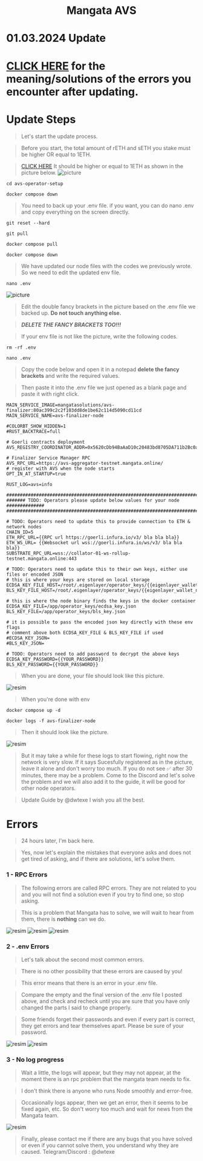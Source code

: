 <h1 align="center"> Mangata AVS

# 01.03.2024 Update
# [CLICK HERE](#errors) for the meaning/solutions of the errors you encounter after updating.

# Update Steps

> Let's start the update process. 

> Before you start, the total amount of rETH and sETH you stake must be higher OR equal to 1ETH.

> [CLICK HERE](https://goerli.eigenlayer.xyz/) It should be higher or equal to 1ETH as shown in the picture below.
![picture](https://github.com/CoinHuntersTR/Mangata-AVS/assets/63106683/62f8e068-a665-489c-9c4f-22ed776604c7)


```
cd avs-operator-setup
```

```
docker compose down
```

> You need to back up your .env file. if you want, you can do nano .env and copy everything on the screen directly.

```
git reset --hard
```
```
git pull
```

```
docker compose pull
```
```
docker compose down
```

> We have updated our node files with the codes we previously wrote. 
> So we need to edit the updated env file.

```
nano .env
```

![picture](https://github.com/CoinHuntersTR/Mangata-AVS/assets/63106683/08656c4e-c446-4d38-a92a-f892e223549f)

> Edit the double fancy brackets in the picture based on the .env file we backed up. 
>**Do not touch anything else.** 

>***DELETE THE FANCY BRACKETS TOO!!!***

> If your env file is not like the picture, write the following codes.

```
rm -rf .env
```

```
nano .env
```

> Copy the code below and open it in a notepad **delete the fancy brackets** and write the required values.

> Then paste it into the .env file we just opened as a blank page and paste it with right click.

```
MAIN_SERVICE_IMAGE=mangatasolutions/avs-finalizer:80ac399c2c2f103dd8de1be62c114d5090cd11cd
MAIN_SERVICE_NAME=avs-finalizer-node

#COLORBT_SHOW_HIDDEN=1
#RUST_BACKTRACE=full

# Goerli contracts deployment
AVS_REGISTRY_COORDINATOR_ADDR=0x5620cDb94BaAaD10c20483bd8705DA711b2Bc0a3

# Finalizer Service Manager RPC
AVS_RPC_URL=https://avs-aggregator-testnet.mangata.online/
# register with AVS when the node starts
OPT_IN_AT_STARTUP=true

RUST_LOG=avs=info

###############################################################################
####### TODO: Operators please update below values for your node ##############
###############################################################################

# TODO: Operators need to update this to provide connection to ETH & network nodes
CHAIN_ID=5
ETH_RPC_URL={{RPC url https://goerli.infura.io/v3/ bla bla bla}}
ETH_WS_URL= {{Websocket url wss://goerli.infura.io/ws/v3/ bla bla bla}}
SUBSTRATE_RPC_URL=wss://collator-01-ws-rollup-testnet.mangata.online:443

# TODO: Operators need to update this to their own keys, either use files or encoded JSON
# this is where your keys are stored on local storage
ECDSA_KEY_FILE_HOST=/root/.eigenlayer/operator_keys/{{eigenlayer_wallet_name}}.ecdsa.key.json
BLS_KEY_FILE_HOST=/root/.eigenlayer/operator_keys/{{eigenlayer_wallet_name}}.bls.key.json

# this is where the node binary finds the keys in the docker container
ECDSA_KEY_FILE=/app/operator_keys/ecdsa_key.json
BLS_KEY_FILE=/app/operator_keys/bls_key.json

# it is possible to pass the encoded json key directly with these env flags
# comment above both ECDSA_KEY_FILE & BLS_KEY_FILE if used
#ECDSA_KEY_JSON=
#BLS_KEY_JSON=

# TODO: Operators need to add password to decrypt the above keys
ECDSA_KEY_PASSWORD={{YOUR_PASSWORD}}
BLS_KEY_PASSWORD={{YOUR_PASSWORD}}
```


> When you are done, your file should look like this picture.

![resim](https://github.com/CoinHuntersTR/Mangata-AVS/assets/63106683/918c7b2b-033c-4a5a-9620-6af2ebf03a68)

> When you're done with env

```
docker compose up -d
```

```
docker logs -f avs-finalizer-node
```

> Then it should look like the picture. 

![resim](https://github.com/CoinHuntersTR/Mangata-AVS/assets/63106683/b2ace762-4a95-4cef-a95d-795ed015c5db)

> But it may take a while for these logs to start flowing, right now the network is very slow.
> If it says Sucesfully registered as in the picture, leave it alone and don't worry too much. 
> If you do not see ✅ after 30 minutes, there may be a problem.
> Come to the Discord and let's solve the problem and we will also add it to the guide, it will be good for other node operators.

> Update Guide by @dwtexe 
> I wish you all the best.



# Errors

> 24 hours later, I'm back here.

> Yes, now let's explain the mistakes that everyone asks and does not get tired of asking, and if there are solutions, let's solve them.


### 1 - RPC Errors

> The following errors are called RPC errors. They are not related to you and you will not find a solution even if you try to find one, so stop asking.

> This is a problem that Mangata has to solve, we will wait to hear from them, there is **nothing** can we do.

![resim](https://github.com/Dwtexe/Mangata-AVS/assets/63106683/8fdbac8d-4b6c-43a6-aceb-07e47b30e23f)
![resim](https://github.com/Dwtexe/Mangata-AVS/assets/63106683/6da44650-3590-49ec-8d02-fa64c8c67b6f)
![resim](https://github.com/Dwtexe/Mangata-AVS/assets/63106683/d81e1339-9f99-4356-a9c3-5bd53c46ae58)

### 2 - .env Errors

> Let's talk about the second most common errors.

> There is no other possibility that these errors are caused by you!

> This error means that there is an error in your .env file.

> Compare the empty and the final version of the .env file I posted above, and check and recheck until you are sure that you have only changed the parts I said to change properly.

> Some friends forget their passwords and even if every part is correct, they get errors and tear themselves apart. Please be sure of your password.

![resim](https://github.com/Dwtexe/Mangata-AVS/assets/63106683/fc7d7b20-4894-4208-a403-d0673a7063a7)
![resim](https://github.com/Dwtexe/Mangata-AVS/assets/63106683/984c1f42-1cc8-41dd-b018-383d11d22922)

### 3 - No log progress

> Wait a little, the logs will appear, but they may not appear, at the moment there is an rpc problem that the mangata team needs to fix.

> I don't think there is anyone who runs Node smoothly and error-free.

> Occasionally logs appear, then we get an error, then it seems to be fixed again, etc. So don't worry too much and wait for news from the Mangata team.

![resim](https://github.com/Dwtexe/Mangata-AVS/assets/63106683/0342eaa6-1f64-475e-9a68-94620c3d8078)


> Finally, please contact me if there are any bugs that you have solved or even if you cannot solve them, you understand why they are caused.
> Telegram/Discord : @dwtexe

